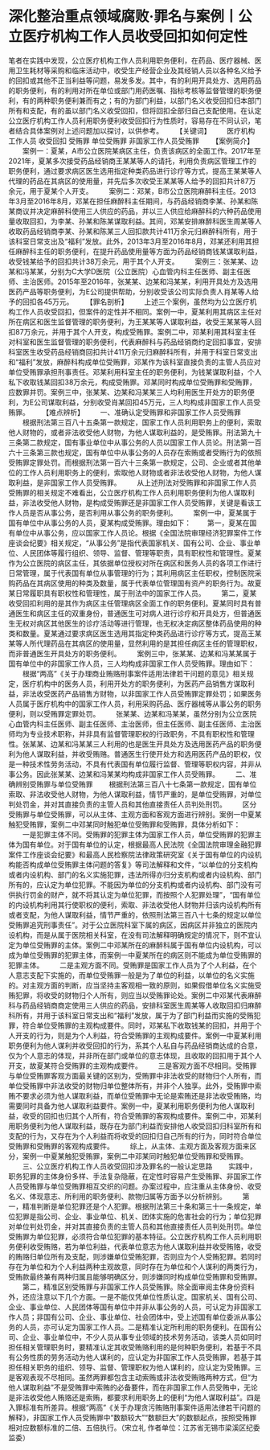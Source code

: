 # 深化整治重点领域腐败·罪名与案例丨公立医疗机构工作人员收受回扣如何定性

笔者在实践中发现，公立医疗机构工作人员利用职务便利，在药品、医疗器械、医用卫生耗材等采购和临床活动中，收受生产经营企业及其经销人员以各种名义给予的回扣或其他不正当利益等问题，易发多发。其中，有的利用开具处方、选用药品的职务便利，有的利用对所在单位或部门用药医嘱、指标考核等监督管理的职务便利，有的两种职务便利兼而有之；有的为部门利益，以部门名义收受回扣归本部门所有和支配，有的虽以部门名义收受回扣，但将回扣全部归自己支配使用。在认定公立医疗机构工作人员利用职务便利收受回扣行为性质时，容易存在不同认识，笔者结合具体案例对上述问题加以探讨，以供参考。
　　【关键词】
　　医疗机构工作人员 收受回扣 受贿罪 单位受贿罪 非国家工作人员受贿罪
　　【案例简介】
　　案例一：夏某，A市公立医院某病区主任，负责该病区的全面工作。2017年至2021年，夏某多次接受药品经销商王某某等人的请托，利用负责病区管理工作的职务便利，通过要求病区医生选用指定种类药品进行诊疗等方式，提高王某某等人代理的药品在其病区的使用量，并先后多次收受王某某等人给予的回扣共计87万余元，用于夏某个人开支。
　　案例二：邓某，B市公立医院麻醉科主任。2013年3月至2016年8月，邓某在担任麻醉科主任期间，与药品经销商李某、孙某和陈某商议并决定麻醉科使用三人供应的药品，并以三人供应给麻醉科的六种药品使用量收取回扣，为李某、孙某和陈某谋取利益。其间，邓某安排麻醉科医生周某等人收取药品经销商李某、孙某和陈某三人回扣款共计411万余元归麻醉科所有，用于该科室日常支出及“福利”发放。此外，2013年3月至2016年8月，邓某还利用其担任麻醉科主任的职务便利，在提升药品使用量等方面为药品经销商钱某谋取利益，收受钱某给予的回扣共计38万余元，用于其个人开支。
　　案例三：张某某、边某和冯某某，分别为C大学D医院（公立医院）心血管内科主任医师、副主任医师、主治医师。2015年至2016年，张某某、边某和冯某某，利用开具处方及选用医药产品等职务便利，为E公司提供帮助，分别收受该公司实际负责人肖某等人给予的回扣各45万元。
　　【罪名剖析】
　　上述三个案例，虽然均为公立医疗机构工作人员收受回扣，但案件的定性并不相同。案例一中，夏某利用其病区主任对所在病区和医生监督管理的职务便利，为王某某等人谋取利益，收受王某某等人回扣87万余元，并用于其个人开支，构成受贿罪。案例二中，邓某利用其科室主任对科室和医生监督管理的职务便利，代表麻醉科与药品经销商约定回扣事宜，安排科室医生收受药品经销商回扣共计411万余元归麻醉科所有，并用于科室日常支出和“福利”发放，麻醉科构成单位受贿罪，邓某作为该科室直接负责的主管人员应对单位受贿罪承担刑事责任。邓某利用科室主任的职务便利，为钱某谋取利益，个人私下收取钱某回扣38万余元，构成受贿罪。邓某同时构成单位受贿罪和受贿罪，应数罪并罚。案例三中，张某某、边某和冯某某三人均利用医生开处方的职务便利，为E公司谋取利益，分别收受肖某回扣45万元，三人均构成非国家工作人员受贿罪。
　　【难点辨析】
　　一、准确认定受贿罪和非国家工作人员受贿罪
　　根据刑法第三百八十五条第一款规定，国家工作人员利用职务上的便利，索取他人财物的，或者非法收受他人财物，为他人谋取利益的，是受贿罪。刑法第九十三条第二款规定，国有事业单位中从事公务的人员以国家工作人员论。刑法第一百六十三条第三款也规定，国有单位中从事公务的人员存在索贿或者受贿行为的依照受贿罪定罪处罚。而根据刑法第一百六十三条第一款规定，公司、企业或者其他单位的工作人员利用职务上的便利，索取他人财物或者非法收受他人财物，为他人谋取利益，是非国家工作人员受贿罪。
　　从上述刑法对受贿罪和非国家工作人员受贿罪的相关规定不难看出，公立医疗机构工作人员利用职务便利为他人谋取利益，非法收受他人财物，是构成受贿罪还是非国家工作人员受贿罪，关键是看该工作人员是否从事公务，是否利用从事公务的职务便利。
　　案例一中，夏某属于国有单位中从事公务的人员，夏某构成受贿罪。理由如下：
　　第一，夏某在国有单位中从事公务，应以国家工作人员论。根据《全国法院审理经济犯罪案件工作座谈会纪要》相关规定，“从事公务”是指代表国家机关、国有公司、企业、事业单位、人民团体等履行组织、领导、监督、管理等职责，具有职权性和管理性。夏某作为公立医院的病区主任，其依据单位授权对所在病区和医务人员的各项工作进行日常管理，属于代表国有单位从事管理的行为；其利用病区主任职权，控制医院采购药品在其病区使用的种类及数量，属于代表单位管理国有资产的职务行为。故夏某日常履职具有职权性和管理性，属于刑法中的国家工作人员。
　　第二，夏某收受回扣利用的是其作为病区主任管理病区全面工作的职务便利。夏某同时具有普通医生和病区主任的双重身份，普通医生可对病人进行诊疗和开具处方，但普通医生无权对病区其他医生的诊疗活动等进行管理，也无权决定病区整体药品使用的种类和数量。夏某通过要求病区医生选用其指定种类药品进行诊疗等方式，提高王某某等人所代理药品在其病区的使用量，显然利用的是其担任病区主任的管理职权，而非普通医生开具处方的职务便利。
　　案例三中，张某某、边某和冯某某属于国有单位中的非国家工作人员，三人均构成非国家工作人员受贿罪。理由如下：
　　根据“两高”《关于办理商业贿赂刑事案件适用法律若干问题的意见》相关规定，医疗机构中的医务人员，利用开处方的职务便利，为医药产品销售方谋取利益，非法收受医药产品销售方财物，以非国家工作人员受贿罪定罪处罚；如果医务人员属于医疗机构中的国家工作人员，利用采购药品、医疗器械等从事公务的职务便利，则以受贿罪定罪处罚。
　　张某某、边某和冯某某，虽然分别为公立医院心血管内科主任医师、副主任医师、主治医师，但主任医师、副主任医师、主治医师均为专业技术职称，并非具有监督管理职权的行政职务，不具有职权性和管理性。张某某、边某和冯某某三人利用的也是医生开具处方及选用医药产品的职务便利为他人谋取利益，并收受贿赂。普通医生行使开处方和选用医药产品的职权，仅是一种技术性劳务活动，不具有代表国有单位履行监督、管理等职权内容，并非从事公务。因此张某某、边某和冯某某均构成非国家工作人员受贿罪。
　　二、准确辨别受贿罪与单位受贿罪
　　根据刑法第三百八十七条第一款规定，国有单位索取、非法收受他人财物，为他人谋取利益，情节严重的，是单位受贿罪，对单位判处罚金，并对其直接负责的主管人员和其他直接责任人员判处刑罚。
　　区分受贿罪与单位受贿罪，可以从主体、主观方面和客观方面进行辨别。案例一中夏某触犯受贿罪，案例二中邓某同时触犯单位受贿罪和受贿罪，具体分析如下：
　　一是犯罪主体不同。受贿罪的犯罪主体为国家工作人员，单位受贿罪的犯罪主体为国有单位。对于国有单位的认定，根据最高人民法院《全国法院审理金融犯罪案件工作座谈会纪要》和最高人民检察院法律政策研究室《关于国有单位的内设机构能否构成单位受贿罪主体问题的答复》等司法解释和文件，“以单位的分支机构或者内设机构、部门的名义实施犯罪，违法所得亦归分支机构或者内设机构、部门所有的，应认定为单位犯罪。不能因为单位的分支机构或者内设机构、部门没有可供执行罚金的财产，就不将其认定为单位犯罪，而按照个人犯罪处理”，“国有单位的内设机构利用其行使职权的便利，索取、非法收受他人财物并归该内设机构所有或者支配，为他人谋取利益，情节严重的，依照刑法第三百八十七条的规定以单位受贿罪追究刑事责任”。对于公立医院科室下属的病区，因病区并非独立的医院内设机构，而是从属于医院相关科室，在没有司法解释明确规定的情况下，则不宜认定为单位受贿罪的主体。案例二中邓某所在的麻醉科属于国有单位内设机构，可以成为单位受贿罪的犯罪主体，而案例一中夏某所在的病区则不能成为单位受贿罪的犯罪主体。
　　二是主观方面不同。受贿罪是国家工作人员为了个人利益，在个人意志支配下实施的，而单位受贿罪一般是为了单位的利益，以单位的名义实施的。对主观方面的判断，应当坚持主客观相一致的原则，如果假借单位名义实施受贿犯罪，将收受的财物归个人所有，则应当以受贿罪论处。案例二中邓某代表麻醉科与药品经销商商定使用三人供应的药品，安排科室医生周某等人收取回扣归麻醉科所有，并用于该科室日常支出和“福利”发放，属于为了部门利益而实施的受贿犯罪，符合单位受贿罪的主观构成要件。同时，邓某私下收取钱某的回扣，并用于个人开支的行为，则是为个人利益，符合受贿罪的主观构成要件。案例一中夏某利用职务便利为他人谋利并收受回扣的行为，系其个人私自与药品经销商达成的合意，仅为个人意志的体现，并非所在部门或单位的意志体现，且收取的回扣用于其个人开支，故夏某符合受贿罪的主观构成要件。
　　三是客观方面不尽相同。受贿罪与单位受贿罪客观方面最关键的区别为，受贿罪中非法收受的财物归个人所有，而单位受贿罪中非法收受的财物归单位整体所有，并非个人独享。此外，受贿罪中索贿不要求必须为他人谋取利益，而单位受贿罪中无论是索贿还是非法收受贿赂，均需要同时具备为他人谋取利益要件。案例一中，夏某利用职务便利为他人谋取利益，收受的回扣也归其个人所有，符合受贿罪的客观构成要件。案例二中，邓某利用职务便利为他人谋取利益，既存在为部门利益而安排他人收受回扣归科室所有和支配的行为，又存在为个人利益而将收受的回扣归自己所有的行为，同时符合单位受贿罪和受贿罪的客观构成要件。
　　综上，从主体、主观方面及客观方面来区分，案例一中夏某触犯受贿罪，案例二中邓某同时触犯单位受贿罪和受贿罪。
　　三、公立医疗机构工作人员收受回扣涉及罪名的一般认定思路
　　实践中，职务犯罪的主体身份多样、手法复杂隐蔽，在定性时容易产生受贿罪、非国家工作人员受贿罪与单位受贿罪相互交织的问题。办案过程中，应注重从主体身份、收受名义、体现意志、所利用的职务便利、款物归属等方面予以分析辨别。
　　第一，精准判断是单位犯罪还是个人犯罪。根据刑法第三十条和第三十一条规定，单位犯罪是指公司、企业、事业单位、机关、团体实施的危害社会的行为；单位犯罪对单位判处罚金，并对其直接负责的主管人员和其他直接责任人员判处刑罚。单位受贿罪为单位犯罪，必须符合单位犯罪的基本特征。公立医疗机构工作人员利用职务便利收受贿赂，若为单位利益，代表单位意志为他人谋取利益并收受贿赂，收受的贿赂归单位所有及支配，则涉嫌单位受贿犯罪，否则应为个人受贿犯罪。若同时存在为单位和为个人利益两种主观故意，同时存在为单位和个人谋利的两类行为，受贿款最终兼有两种归属且能够明确区分，则涉嫌同时构成单位受贿罪和受贿罪。
　　第二，精准区别受贿罪与非国家工作人员受贿罪。除全面审阅主体身份资料外，还应注意以下几个方面。一是不能仅凭单位性质认定。国家机关、国有公司、企业、事业单位、人民团体等国有单位中并非从事公务的人员，可认定为非国家工作人员；非国有公司、企业、事业单位、社会团体中，受上述国有单位委派从事公务的人员，亦可认定为国家工作人员。二是精准认定所利用的职务便利。在国有公司、企业、事业单位中，不少人员从事专业领域的技术劳务活动，该类人员如同时担任相关管理职务时，要精准认定其收受贿赂利用的是何种职务便利，若基于不具有公务性质的劳务活动为他人谋利的，应认定为非国家工作人员受贿罪，若基于其担任相关职务的组织、领导、监督、管理职权为他人谋利的，应认定为受贿罪。三是客观表现不尽相同。虽然两罪都包含主动索贿或非法收受贿赂两种方式，但“为他人谋取利益”不是受贿罪中索贿的必备要件，而在非国家工作人员受贿中，无论是非法收受他人贿赂还是索贿，都要求利用职务上的便利“为他人谋取利益”。四是入罪标准有所差异。根据“两高”《关于办理贪污贿赂刑事案件适用法律若干问题的解释》，非国家工作人员受贿罪中“数额较大”“数额巨大”的数额起点，按照受贿罪相对应数额标准的二倍、五倍执行。（宋立礼 作者单位：江苏省无锡市梁溪区纪委监委）